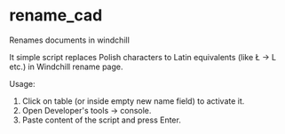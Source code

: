 # rename_cad
Renames documents in windchill

It simple script replaces Polish characters to Latin equivalents (like Ł -> L etc.) in Windchill rename page.

Usage:
1. Click on table (or inside empty new name field) to activate it.
2. Open Developer's tools -> console.
3. Paste content of the script and press Enter.
